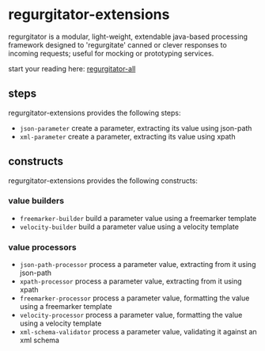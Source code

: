 # regurgitator-extensions

regurgitator is a modular, light-weight, extendable java-based processing framework designed to 'regurgitate' canned or clever responses to incoming requests; useful for mocking or prototyping services.

start your reading here: [regurgitator-all](http://github.com/talmeym/regurgitator-all#regurgitator)

## steps

regurgitator-extensions provides the following steps:
- ``json-parameter`` create a parameter, extracting its value using json-path
- ``xml-parameter`` create a parameter, extracting its value using xpath

## constructs

regurgitator-extensions provides the following constructs:
### value builders
- ``freemarker-builder`` build a parameter value using a freemarker template
- ``velocity-builder`` build a parameter value using a velocity template

### value processors
- ``json-path-processor`` process a parameter value, extracting from it using json-path
- ``xpath-processor`` process a parameter value, extracting from it using xpath
- ``freemarker-processor`` process a parameter value, formatting the value using a freemarker template
- ``velocity-processor`` process a parameter value, formatting the value using a velocity template
- ``xml-schema-validator`` process a parameter value, validating it against an xml schema

